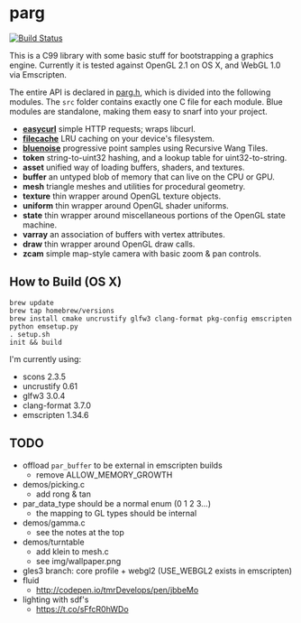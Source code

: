 # parg

[![Build Status](https://travis-ci.org/prideout/parg.svg?branch=master)](https://travis-ci.org/prideout/parg)

This is a C99 library with some basic stuff for bootstrapping a graphics engine.  Currently it is tested against OpenGL 2.1 on OS X, and WebGL 1.0 via Emscripten.

The entire API is declared in [parg.h](https://github.com/prideout/parg/blob/master/include/par.h), which is divided into the following modules.  The `src` folder contains exactly one C file for each module.  Blue modules are standalone, making them easy to snarf into your project.

- **[easycurl](https://github.com/prideout/parg/blob/master/src/easycurl.c)** simple HTTP requests; wraps libcurl.
- **[filecache](https://github.com/prideout/parg/blob/master/src/filecache.c)** LRU caching on your device's filesystem.
- **[bluenoise](https://github.com/prideout/parg/blob/master/src/bluenoise.c)** progressive point samples using Recursive Wang Tiles.
- **token** string-to-uint32 hashing, and a lookup table for uint32-to-string.
- **asset** unified way of loading buffers, shaders, and textures.
- **buffer** an untyped blob of memory that can live on the CPU or GPU.
- **mesh** triangle meshes and utilities for procedural geometry.
- **texture** thin wrapper around OpenGL texture objects.
- **uniform** thin wrapper around OpenGL shader uniforms.
- **state** thin wrapper around miscellaneous portions of the OpenGL state machine.
- **varray** an association of buffers with vertex attributes.
- **draw** thin wrapper around OpenGL draw calls.
- **zcam** simple map-style camera with basic zoom & pan controls.

## How to Build (OS X)

```
brew update
brew tap homebrew/versions
brew install cmake uncrustify glfw3 clang-format pkg-config emscripten
python emsetup.py
. setup.sh
init && build
```

I'm currently using:
- scons 2.3.5
- uncrustify 0.61
- glfw3 3.0.4
- clang-format 3.7.0
- emscripten 1.34.6

## TODO

- offload `par_buffer` to be external in emscripten builds
    - remove ALLOW_MEMORY_GROWTH
- demos/picking.c
    - add rong & tan
- par_data_type should be a normal enum (0 1 2 3...)
    - the mapping to GL types should be internal
- demos/gamma.c
    - see the notes at the top
- demos/turntable
    - add klein to mesh.c
    - see img/wallpaper.png
- gles3 branch: core profile + webgl2 (USE_WEBGL2 exists in emscripten)
- fluid
    - http://codepen.io/tmrDevelops/pen/jbbeMo
- lighting with sdf's
    - https://t.co/sFfcR0hWDo
